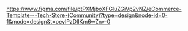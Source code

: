 https://www.figma.com/file/ptPXMjboXFGluZGiVp2vNZ/eCommerce-Template---Tech-Store-(Community)?type=design&node-id=0-1&mode=design&t=oevIPzDIlKm6wZnv-0
